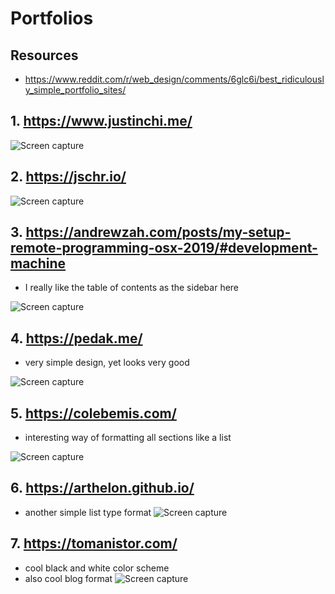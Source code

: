 # Portfolios

## Resources
* https://www.reddit.com/r/web_design/comments/6glc6i/best_ridiculously_simple_portfolio_sites/

## 1. https://www.justinchi.me/
![Screen capture](/img/1.png)

## 2. https://jschr.io/
![Screen capture](/img/2.png)

## 3. https://andrewzah.com/posts/my-setup-remote-programming-osx-2019/#development-machine

* I really like the table of contents as the sidebar here

![Screen capture](/img/3.png)

## 4. https://pedak.me/

* very simple design, yet looks very good

![Screen capture](/img/4.png)

## 5. https://colebemis.com/

* interesting way of formatting all sections like a list

![Screen capture](/img/5.png)

## 6. https://arthelon.github.io/
* another simple list type format
![Screen capture](/img/6.png)

## 7. https://tomanistor.com/
* cool black and white color scheme
* also cool blog format
![Screen capture](/img/7.png)


































<!-- eof -->
